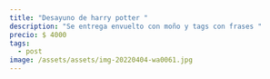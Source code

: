 ```yaml
---
title: "Desayuno de harry potter "
description: "Se entrega envuelto con moño y tags con frases "
precio: $ 4000
tags:
  - post
image: /assets/assets/img-20220404-wa0061.jpg
---
```

